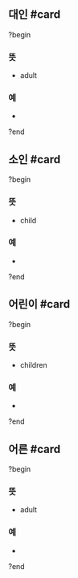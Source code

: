 ## 대인 #card
?begin
### 뜻
- adult
### 예
-
?end
<!--SR:!2026-01-23,325,290-->

## 소인 #card
?begin
### 뜻
- child
### 예
-
?end
<!--SR:!2025-11-20,236,248-->

## 어린이 #card
?begin
### 뜻
- children
### 예
-
?end
<!--SR:!2026-04-01,388,292-->

## 어른 #card
?begin
### 뜻
- adult
### 예
-
?end
<!--SR:!2025-05-22,71,270-->
